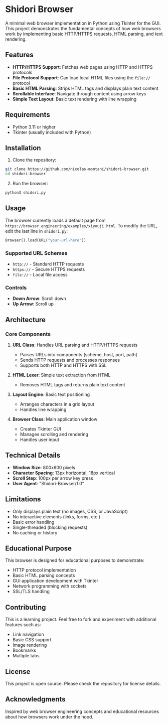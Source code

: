# Shidori Browser

A minimal web browser implementation in Python using Tkinter for the GUI. This project demonstrates the fundamental concepts of how web browsers work by implementing basic HTTP/HTTPS requests, HTML parsing, and text rendering.

## Features

- **HTTP/HTTPS Support**: Fetches web pages using HTTP and HTTPS protocols
- **File Protocol Support**: Can load local HTML files using the `file://` protocol
- **Basic HTML Parsing**: Strips HTML tags and displays plain text content
- **Scrollable Interface**: Navigate through content using arrow keys
- **Simple Text Layout**: Basic text rendering with line wrapping

## Requirements

- Python 3.11 or higher
- Tkinter (usually included with Python)

## Installation

1. Clone the repository:
```bash
git clone https://github.com/nicolas-montani/shidori-browser.git
cd shidori-browser
```

2. Run the browser:
```bash
python3 shidori.py
```

## Usage

The browser currently loads a default page from `https://browser.engineering/examples/xiyouji.html`. To modify the URL, edit the last line in `shidori.py`:

```python
Browser().load(URL("your-url-here"))
```

### Supported URL Schemes

- `http://` - Standard HTTP requests
- `https://` - Secure HTTPS requests  
- `file://` - Local file access

### Controls

- **Down Arrow**: Scroll down
- **Up Arrow**: Scroll up

## Architecture

### Core Components

1. **URL Class**: Handles URL parsing and HTTP/HTTPS requests
   - Parses URLs into components (scheme, host, port, path)
   - Sends HTTP requests and processes responses
   - Supports both HTTP and HTTPS with SSL

2. **HTML Lexer**: Simple text extraction from HTML
   - Removes HTML tags and returns plain text content

3. **Layout Engine**: Basic text positioning
   - Arranges characters in a grid layout
   - Handles line wrapping

4. **Browser Class**: Main application window
   - Creates Tkinter GUI
   - Manages scrolling and rendering
   - Handles user input

## Technical Details

- **Window Size**: 800x600 pixels
- **Character Spacing**: 13px horizontal, 18px vertical
- **Scroll Step**: 100px per arrow key press
- **User Agent**: "Shidori-Browser/1.0"

## Limitations

- Only displays plain text (no images, CSS, or JavaScript)
- No interactive elements (links, forms, etc.)
- Basic error handling
- Single-threaded (blocking requests)
- No caching or history

## Educational Purpose

This browser is designed for educational purposes to demonstrate:
- HTTP protocol implementation
- Basic HTML parsing concepts
- GUI application development with Tkinter
- Network programming with sockets
- SSL/TLS handling

## Contributing

This is a learning project. Feel free to fork and experiment with additional features such as:
- Link navigation
- Basic CSS support
- Image rendering
- Bookmarks
- Multiple tabs

## License

This project is open source. Please check the repository for license details.

## Acknowledgments

Inspired by web browser engineering concepts and educational resources about how browsers work under the hood.
